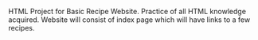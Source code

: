 HTML Project for Basic Recipe Website.
Practice of all HTML knowledge acquired.
Website will consist of index page which will have links to a few recipes.

